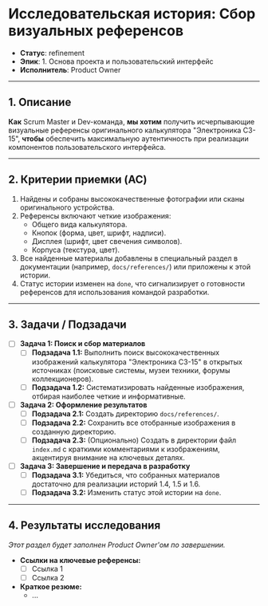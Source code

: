 # Исследовательская история: Сбор визуальных референсов

- **Статус**: refinement
- **Эпик**: 1. Основа проекта и пользовательский интерфейс
- **Исполнитель**: Product Owner

---

## 1. Описание

**Как** Scrum Master и Dev-команда, **мы хотим** получить исчерпывающие визуальные референсы оригинального калькулятора "Электроника С3-15", **чтобы** обеспечить максимальную аутентичность при реализации компонентов пользовательского интерфейса.

---

## 2. Критерии приемки (AC)

1.  Найдены и собраны высококачественные фотографии или сканы оригинального устройства.
2.  Референсы включают четкие изображения:
    -   Общего вида калькулятора.
    -   Кнопок (форма, цвет, шрифт, надписи).
    -   Дисплея (шрифт, цвет свечения символов).
    -   Корпуса (текстура, цвет).
3.  Все найденные материалы добавлены в специальный раздел в документации (например, `docs/references/`) или приложены к этой истории.
4.  Статус истории изменен на `done`, что сигнализирует о готовности референсов для использования командой разработки.

---

## 3. Задачи / Подзадачи

- [ ] **Задача 1: Поиск и сбор материалов**
    - [ ] **Подзадача 1.1:** Выполнить поиск высококачественных изображений калькулятора "Электроника С3-15" в открытых источниках (поисковые системы, музеи техники, форумы коллекционеров).
    - [ ] **Подзадача 1.2:** Систематизировать найденные изображения, отбирая наиболее четкие и информативные.

- [ ] **Задача 2: Оформление результатов**
    - [ ] **Подзадача 2.1:** Создать директорию `docs/references/`.
    - [ ] **Подзадача 2.2:** Сохранить все отобранные изображения в созданную директорию.
    - [ ] **Подзадача 2.3:** (Опционально) Создать в директории файл `index.md` с краткими комментариями к изображениям, акцентируя внимание на ключевых деталях.

- [ ] **Задача 3: Завершение и передача в разработку**
    - [ ] **Подзадача 3.1:** Убедиться, что собранных материалов достаточно для реализации историй 1.4, 1.5 и 1.6.
    - [ ] **Подзадача 3.2:** Изменить статус этой истории на `done`.

---

## 4. Результаты исследования

*Этот раздел будет заполнен Product Owner'ом по завершении.*

- **Ссылки на ключевые референсы:**
  - [ ] Ссылка 1
  - [ ] Ссылка 2
- **Краткое резюме:**
  - ...
